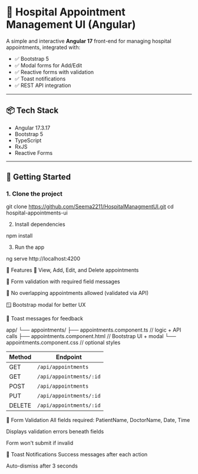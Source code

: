 # 🏥 Hospital Appointment Management UI (Angular)

A simple and interactive **Angular 17** front-end for managing hospital appointments, integrated with:

- ✅ Bootstrap 5
- ✅ Modal forms for Add/Edit
- ✅ Reactive forms with validation
- ✅ Toast notifications
- ✅ REST API integration

---

## 📦 Tech Stack

- Angular 17.3.17
- Bootstrap 5
- TypeScript
- RxJS
- Reactive Forms

---

## 🚀 Getting Started

### 1. Clone the project


git clone https://github.com/Seema2211/HospitalManagmentUI.git
cd hospital-appointments-ui


2. Install dependencies

npm install



3. Run the app

ng serve
http://localhost:4200





🧩 Features
📅 View, Add, Edit, and Delete appointments

📝 Form validation with required field messages

🔁 No overlapping appointments allowed (validated via API)

🪟 Bootstrap modal for better UX

🔔 Toast messages for feedback




app/
└── appointments/
    ├── appointments.component.ts      // logic + API calls
    ├── appointments.component.html    // Bootstrap UI + modal
    └── appointments.component.css     // optional styles



| Method | Endpoint                |
| ------ | ----------------------- |
| GET    | `/api/appointments`     |
| GET    | `/api/appointments/:id` |
| POST   | `/api/appointments`     |
| PUT    | `/api/appointments/:id` |
| DELETE | `/api/appointments/:id` |



🧠 Form Validation
All fields required: PatientName, DoctorName, Date, Time

Displays validation errors beneath fields

Form won't submit if invalid

🔔 Toast Notifications
Success messages after each action

Auto-dismiss after 3 seconds
